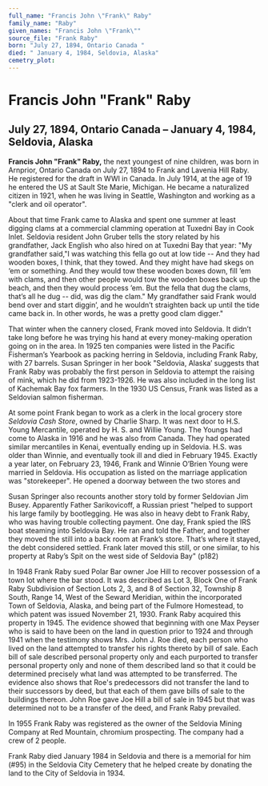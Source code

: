 ```yaml
---
full_name: "Francis John \"Frank\" Raby"
family_name: "Raby"
given_names: "Francis John \"Frank\""
source_file: "Frank Raby"
born: "July 27, 1894, Ontario Canada "
died: " January 4, 1984, Seldovia, Alaska"
cemetry_plot: 
---
```

# Francis John "Frank" Raby

## July 27, 1894, Ontario Canada – January 4, 1984, Seldovia, Alaska

**Francis John "Frank" Raby,** the next youngest of nine children, was
born in Arnprior, Ontario Canada on July 27, 1894 to Frank and Lavenia
Hill Raby. He registered for the draft in WWI in Canada. In July 1914,
at the age of 19 he entered the US at Sault Ste Marie, Michigan. He
became a naturalized citizen in 1921, when he was living in Seattle,
Washington and working as a "clerk and oil operator".

About that time Frank came to Alaska and spent one summer at least
digging clams at a commercial clamming operation at Tuxedni Bay in Cook
Inlet. Seldovia resident John Gruber tells the story related by his
grandfather, Jack English who also hired on at Tuxedni Bay that year:
"My grandfather said,"I was watching this fella go out at low tide --
And they had wooden boxes, I think, that they towed. And they might have
had skegs on ‘em or something. And they would tow these wooden boxes
down, fill ’em with clams, and then other people would tow the wooden
boxes back up the beach, and then they would process ’em. But the fella
that dug the clams, that’s all he dug -- did, was dig the clam." My
grandfather said Frank would bend over and start diggin’, and he
wouldn’t straighten back up until the tide came back in. In other
words, he was a pretty good clam digger."

That winter when the cannery closed, Frank moved into Seldovia. It
didn’t take long before he was trying his hand at every money-making
operation going on in the area. In 1925 ten companies were listed in the
Pacific Fisherman’s Yearbook as packing herring in Seldovia, including
Frank Raby, with 27 barrels. Susan Springer in her book "Seldovia,
Alaska’ suggests that Frank Raby was probably the first person in
Seldovia to attempt the raising of mink, which he did from 1923-1926. He
was also included in the long list of Kachemak Bay fox farmers. In the
1930 US Census, Frank was listed as a Seldovian salmon fisherman.

At some point Frank began to work as a clerk in the local grocery store
*Seldovia Cash Store*, owned by Charlie Sharp. It was next door to H.S.
Young Mercantile, operated by H. S. and Willie Young. The Youngs had
come to Alaska in 1916 and he was also from Canada. They had operated
similar mercantiles in Kenai, eventually ending up in Seldovia. H.S. was
older than Winnie, and eventually took ill and died in February 1945.
Exactly a year later, on February 23, 1946, Frank and Winnie O’Brien
Young were married in Seldovia. His occupation as listed on the marriage
application was "storekeeper". He opened a doorway between the two
stores and

Susan Springer also recounts another story told by former Seldovian Jim
Busey. Apparently Father Sarikovicoff, a Russian priest "helped to
support his large family by bootlegging. He was also in heavy debt to
Frank Raby, who was having trouble collecting payment. One day, Frank
spied the IRS boat steaming into Seldovia Bay. He ran and told the
Father, and together they moved the still into a back room at Frank’s
store. That’s where it stayed, the debt considered settled. Frank later
moved this still, or one similar, to his property at Raby’s Spit on the
west side of Seldovia Bay" (p182)

In 1948 Frank Raby sued Polar Bar owner Joe Hill to recover possession
of a town lot where the bar stood. It was described as Lot 3, Block One
of Frank Raby Subdivision of Section Lots 2, 3, and 8 of Section 32,
Township 8 South, Range 14, West of the Seward Meridian, within the
incorporated Town of Seldovia, Alaska, and being part of the Fulmore
Homestead, to which patent was issued November 21, 1930. Frank Raby
acquired this property in 1945. The evidence showed that beginning with
one Max Peyser who is said to have been on the land in question prior to
1924 and through 1941 when the testimony shows Mrs. John J. Roe died,
each person who lived on the land attempted to transfer his rights
thereto by bill of sale. Each bill of sale described personal property
only and each purported to transfer personal property only and none of
them described land so that it could be determined precisely what land
was attempted to be transferred. The evidence also shows that Roe's
predecessors did not transfer the land to their successors by deed, but
that each of them gave bills of sale to the buildings thereon. John Roe
gave Joe Hill a bill of sale in 1945 but that was determined not to be a
transfer of the deed, and Frank Raby prevailed.

In 1955 Frank Raby was registered as the owner of the Seldovia Mining
Company at Red Mountain, chromium prospecting. The company had a crew of
2 people.

Frank Raby died January 1984 in Seldovia and there is a memorial for him
(\#95) in the Seldovia City Cemetery that he helped create by donating
the land to the City of Seldovia in 1934.

